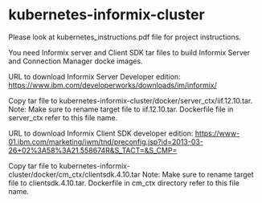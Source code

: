 # kubernetes-informix-cluster

Please look at kubernetes_instructions.pdf file for project instructions.

You need Informix server and Client SDK tar files to build Informix Server and Connection Manager docke images.

URL to download Informix Server Developer edition:
https://www.ibm.com/developerworks/downloads/im/informix/

Copy tar file to kubernetes-informix-cluster/docker/server_ctx/iif.12.10.tar.
Note: Make sure to rename target file to iif.12.10.tar. Dockerfile file in server_ctx refer to this file name.

URL to download Informix Client SDK  developer edition:
https://www-01.ibm.com/marketing/iwm/tnd/preconfig.jsp?id=2013-03-26+02%3A58%3A21.558674R&S_TACT=&S_CMP=

Copy tar file to kubernetes-informix-cluster/docker/cm_ctx/clientsdk.4.10.tar
Note: Make sure to rename target file to clientsdk.4.10.tar.  Dockerfile in cm_ctx directory refer to this file name.

